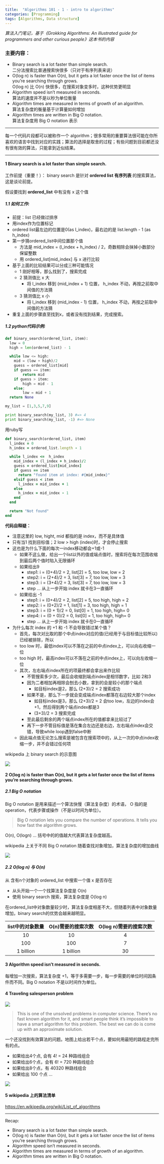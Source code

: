 ```yaml
---
title:  "Algorithms 101 - 1 - intro to algorithms"
categories: [Programming]
tags: [Algorithms, Data structure]
---
```


*算法入门笔记，基于《Grokking Algorithms: An illustrated guide for programmers and other curious people》这本书的内容*

### 主要内容：

- Binary search is a lot faster than simple search.      
二分法搜索比普通搜索快很多（只对于有序列表来说）
- O(log n) is faster than O(n), but it gets a lot faster once the list of items you’re searching through grows.      
O(log n) 比 O(n) 快很多，在搜索对象变多时，这种优势更明显
- Algorithm speed isn’t measured in seconds.      
算法的速度并不是以秒为单位衡量
- Algorithm times are measured in terms of growth of an algorithm.       
算法复杂度的衡量基于计算量如何增加
- Algorithm times are written in Big O notation.      
算法复杂度用 Big O notation 表示

---

每一个代码片段都可以被称作一个 algorithm；很多常用的重要算法很可能在你所喜欢的语言中找到对应的实践；算法的选择是取舍的过程；有些问题到目前都还没有很有效的算法，只能拿到近似结果。

---

#### 1 Binary search is a lot faster than simple search.

工作前提（重要！）： binary search 是针对 **ordered list 有序列表** 的搜索算法，这是谈论前提。

假设要找到 **ordered_list** 中有没有 x 这个值

##### 1.1 如何工作:

 - 前提：list 已经做过排序
 - 用index作为位置标记
 - ordered list最左边的位置是0(as l_index)，最右边的是 list.length - 1 (as h_index)
 - 第一步猜ordered_list中间位置那个值
   - 方法是 mid_index = (l_index + h_index) / 2，奇数相除会抹掉小数部分保留整数
   - 用 ordered_list[mid_index] 与 x 进行比较
 - 基于上面的比较结果可以分成三种可能情况
   - 1 刚好相等，那么找到了，搜索完成
   - 2 猜测值比 x 大
     - 将 l_index 移到 (mid_index + 1) 位置， h_index 不动，再按之前取中间值的方法猜
   - 3 猜测值比 x 小
     - 将 l_index 移到 (mid_index - 1) 位置， h_index 不动，再按之前取中间值的方法猜
  - 重复上面的步骤直至找到x，或者没有找到结果，完成搜索。

##### 1.2 python代码示例:

```python
def binary_search(ordered_list, item):
  low = 0
  high = len(ordered_list) - 1

  while low <= high:
    mid = (low + high)/2
    guess = ordered_list[mid]
    if guess == item:
        return mid
    if guess > item:
        high = mid - 1
    else:
        low = mid + 1
  return None

my_list = [1,3,5,7,9]

print binary_search(my_list, 3) #=> 4
print binary_search(my_list, -1) #=> None
```

用ruby写

```ruby
def binary_search(ordered_list, item)
  l_index = 0
  h_index = ordered_list.length - 1

  while l_index <=  h_index
    mid_index = (l_index + h_index)/2
    guess = ordered_list[mid_index]
    if guess == item
      return "found item at index: #{mid_index}"
    elsif guess < item
      l_index = mid_index + 1
    else
      h_index = mid_index - 1
    end
  end

  return "Not found"
end
```

**代码自释疑：**

- 注意这里的 low, hight, mid 都指的是 index，而不是具体值
- 只有当1 找到目标值；2 low > high (index)时，才会停止搜索
- 这也是为什么下面的每次一index移动都会+1或-1
  - 如果不这么做，给出一个list以外的值或端点值时，搜索将在每次范围收缩到最后两个值时陷入无限循环
   - 如果给出9
     - step1: i = (0+4)/2 = 2, list[2] = 5, too low, low = 2
     - step2: i = (2+4)/2 = 3, list[3] = 7, too low, low = 3
     - step3: i = (3+4)/2 = 3, list[3] = 7, too low, low = 3
     - step ... 从上一步开始 index 就卡在3一直循环
   - 如果给出 -1
     - step1: i = (0+4)/2 = 2, list[2] = 5, too high, high = 2
     - step2: i = (0+2)/2 = 1, list[1] = 3, too high, high = 1
     - step3: i = (0 + 1)/2 = 0, list[0] = 1, too high, high= 0
     - step4: i = (0 + 0)/2 = 0, list[0] = 1, too high, high= 0
     - step ... 从上一步开始 index 就卡在0一直循环
- 为什么每次 index 的 +1 和 -1 不会导致错过某个值？
  - 首先，每次对比取的那个中点index对应的值(已经用于与目标值比较所以)已经被排除，所以
   - too low 时，最低index可以不落在之前的中点index上，可以向右收缩一位
   - too high 时，最高index可以不落在之前的中点index上，可以向左收缩一位
  - 其次，左右端点index所在的项最终都会拿出来作比较
     - 不管搜索多少次，最后会收缩到端点index是相邻数字，比如 2和3
     - 因为二者相加再相除会刨去小数，拿到的会是较小的那个端点
       - 如目标index是2，那么 (2+3)/2 = 2 搜索成功
     - 如果不是，那么下一步就会变成端点index都落在右边较大那个index
       - 如目标index是3，那么 (2+3)/2 = 2 会too low，左边的index会+1，然后得到两个端点index都是3
       - (3+3)/2 = 3 搜索完成
     - 至此最后剩余的两个端点index所在的值都拿来比较过了
     - 再下一步不管目标值是落在集合左边还是右边，左右端点index会交错，导致while loop遇到false中断
  - 因此端点值无论怎么搜索是被包含在搜索项中的，从上一次的中点index收缩一步，并不会错过任何项


wikipedia 上 binary search 的示意图

![](https://s3-ap-southeast-1.amazonaws.com/image-for-articles/image-bucket-1/470px-Binary_Search_Depiction.svg.png
)

#### 2 O(log n) is faster than O(n), but it gets a lot faster once the list of items you’re searching through grows.

##### 2.1 Big O notation

Big O notation 是用来描述一个算法快慢（算法复杂度）的术语， O 指的是 operation，代表步骤或操作（不是以时间为单位）。

> Big O notation lets you compare the number of operations. It tells you how fast the algorithm grows.

O(n), O(logn) ... 括号中的的值越大代表算法复杂度越高。

wikipedia 上关于不同 Big O notation 随着查找对象增加，算法复杂度的增加曲线

![](https://s3-ap-southeast-1.amazonaws.com/image-for-articles/image-bucket-1/512px-Comparison_computational_complexity.svg.png
)

##### 2.2 O(log n) 与 O(n)

从 含有n个对象的 ordered_list 中搜索一个值 x 是否存在
 - 从头开始一个一个找算法复杂度是 O(n)
 - 使用 binary search 搜索，算法复杂度是  O(log n)

在ordered_list中对象数量较少时，算法复杂度相差不大，但随着列表中对象数量增加，binary search的优势会越来越明显。

|list中的对象数量|O(n)需要的搜索次数|O(log n)需要的搜索次数|
|:-:|:-:|:-:|
|10|10|4|
|100|100|7|
|1 billion|1 billion|30|

#### 3 Algorithm speed isn’t measured in seconds.

每增加一次搜索，算法复杂度 +1，等于多需要一步，每一步需要的单位时间因条件而不同。Big O notation 不是以时间作为单位。

#### 4 Traveling salesperson problem

![](https://s3-ap-southeast-1.amazonaws.com/image-for-articles/image-bucket-1/%E5%B1%8F%E5%B9%95%E5%BF%AB%E7%85%A7+2018-04-16+%E4%B8%8B%E5%8D%884.54.55.png
)

> This is one of the unsolved problems in computer science. There’s no fast known algorithm for it, and smart people think it’s impossible to have a smart algorithm for this problem. The best we can do is come up with an approximate solution.


一个还没找到有效算法的问题。地图上给出若干个点，要如何用最短的路程走完所有的点。
 - 如果给出4个点, 会有 4! = 24 种路线组合
 - 如果给出6个点，会有 6! = 720 种路线组合
 - 如果给出8个点，有 40320 种路线组合
 - 如果给出 100 个点 ...


![](https://s3-ap-southeast-1.amazonaws.com/image-for-articles/image-bucket-1/%E5%B1%8F%E5%B9%95%E5%BF%AB%E7%85%A7+2018-04-16+%E4%B8%8B%E5%8D%884.55.30.png
)

#### 5 wikipedia 上的算法清单

https://en.wikipedia.org/wiki/List_of_algorithms

---

Recap:

- Binary search is a lot faster than simple search.   
- O(log n) is faster than O(n), but it gets a lot faster once the list of items you’re searching through grows.
- Algorithm speed isn’t measured in seconds.
- Algorithm times are measured in terms of growth of an algorithm.
- Algorithm times are written in Big O notation.
